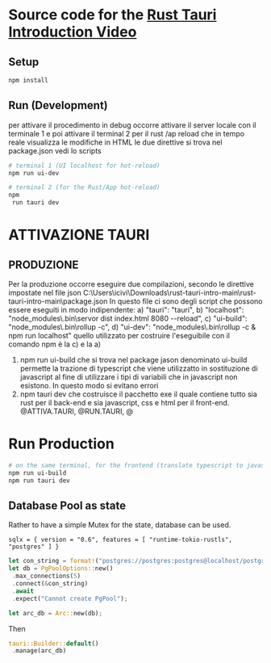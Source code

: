 

# Source code for the [Rust Tauri Introduction Video](https://www.youtube.com/watch?v=kRoGYgAuZQE&list=PL7r-PXl6ZPcCIOFaL7nVHXZvBmHNhrh_Q)


## Setup

```sh
npm install
```

## Run (Development)

per attivare il procedimento in debug occorre  attivare il server
locale con il terminale 1 e poi attivare il terminal 2 per il rust
/ap reload che in tempo reale visualizza le modifiche in HTML le due
direttive si trova nel package.json vedi lo scripts

```sh
# terminal 1 (UI localhost for hot-reload)
npm run ui-dev

# terminal 2 (for the Rust/App hot-reload)
npm
 run tauri dev
```

# ATTIVAZIONE TAURI

## PRODUZIONE
  
Per la produzione occorre eseguire due compilazioni, secondo
le direttive impostate nel file json
C:\Users\icivi\Downloads\rust-tauri-intro-main\rust-tauri-intro-main\package.json
In questo file ci sono degli script che possono essere
eseguiti in modo indipendente:
  a) "tauri": "tauri",
    b) "localhost": "node_modules\\.bin\\servor dist index.html 8080 --reload",
    c) "ui-build": "node_modules\\.bin\\rollup -c",
    d) "ui-dev": "node_modules\\.bin\\rollup -c & npm run localhost"
quello utilizzato per costruire l'eseguibile con il comando npm è la c) e la a)  

1) npm run ui-build
  che si trova nel package jason
  denominato ui-build permette la trazione di typescript
  che viene utilizzatto in sostituzione di javascript al fine
  di utilizzare i tipi di variabili che in javascript non esistono.
  In questo modo si evitano errori
2) npm tauri dev
     che costruisce il pacchetto exe il quale contiene tutto
  sia rust per il back-end e sia javascript, css e html per il front-end.
@ATTIVA.TAURI, @RUN.TAURI, @

# Run Production

```sh
# on the same terminal, for the frontend (translate typescript to javascript)
npm run ui-build
npm run tauri dev
```

## Database Pool as state

Rather to have a simple Mutex for the state, database can be used.

```
sqlx = { version = "0.6", features = [ "runtime-tokio-rustls", "postgres" ] }
```

```rs
let con_string = format!("postgres://postgres:postgres@localhost/postgres");
let db = PgPoolOptions::new()
 .max_connections(5)
 .connect(&con_string)
 .await
 .expect("Cannot create PgPool");

let arc_db = Arc::new(db);
```

Then

```rs
tauri::Builder::default()
 .manage(arc_db)
```
